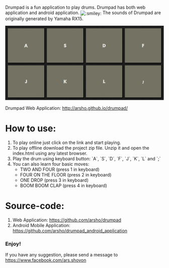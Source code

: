 <p>
Drumpad is a fun application to play drums. 
Drumpad has both web application and android application. 
<img class="emoji" title=":smiley:" alt=":smiley:" src="https://assets-cdn.github.com/images/icons/emoji/unicode/1f603.png" height="20" width="20" align="absmiddle">
The sounds of Drumpad are originally generated by Yamaha RX15. 
</p>

![alt Drumpad Demo](https://raw.githubusercontent.com/arsho/drumpad/master/assets/screenshot/drumpad_web_demo.png)

<p>
Drumpad Web Application: <a href="http://arsho.github.io/drumpad/">http://arsho.github.io/drumpad/</a>
<br/>



<h1>
<a id="how-to-use" class="anchor" href="#how-to-use" aria-hidden="true"><span class="octicon octicon-link"></span></a>How to use:</h1>

<ol>
<li>To play online just click on the link and start playing. </li>
<li>To play offline download the project zip file. Unzip it and open the index.html using any latest browser.</li>
<li>Play the drum using keyboard button: `A`, `S`, `D`, `F`, `J`, `K`, `L` and `;`</li>
<li>You can also learn four basic moves:
	<ul>
		<li>TWO AND FOUR (press 1 in keyboard)</li>
		<li>FOUR ON THE FLOOR (press 2 in keyboard)</li>
		<li>ONE DROP (press 3 in keyboard)</li>
		<li>BOOM BOOM CLAP (press 4 in keyboard)</li>
	</ul>		
</li>
</ol>

<h1>
<a id="source-code" class="anchor" href="#source-code" aria-hidden="true"><span class="octicon octicon-link"></span></a>Source-code:
</h1>
<ol>
<li>Web Application: <a href="https://github.com/arsho/drumpad">https://github.com/arsho/drumpad</a></li>
<li>Android Mobile Application: <a href="https://github.com/arsho/drumpad_android_application">https://github.com/arsho/drumpad_android_application</a></li>
</ol>
<h3>Enjoy!</h3>
<p>If you have any suggestion, please send a message to <a href="https://www.facebook.com/ars.shovon">https://www.facebook.com/ars.shovon</a></p>
